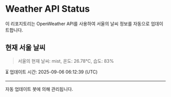
# Weather API Status

이 리포지토리는 OpenWeather API를 사용하여 서울의 날씨 정보를 자동으로 업데이트합니다.

## 현재 서울 날씨
> 서울의 현재 날씨: mist, 온도: 26.78°C, 습도: 83%

⏳ 업데이트 시간: 2025-09-06 06:12:39 (UTC)

---
자동 업데이트 봇에 의해 관리됩니다.
